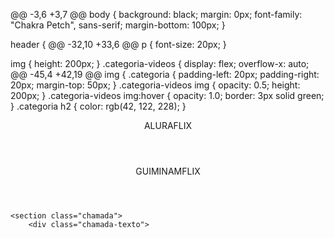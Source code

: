@@ -3,6 +3,7 @@ body {
    background: black;
    margin: 0px;
    font-family: "Chakra Petch", sans-serif;
    margin-bottom: 100px;
}

header {
@@ -32,10 +33,6 @@ p {
    font-size: 20px;
}

img {
    height: 200px;
}
.categoria-videos {
    display: flex;
    overflow-x: auto;
@@ -45,4 +42,19 @@ img {
.categoria {
    padding-left: 20px;
    padding-right: 20px;
    margin-top: 50px;
}
.categoria-videos img {
    opacity: 0.5;
    height: 200px;
}
.categoria-videos img:hover {
    opacity: 1.0;
    border: 3px solid green;
}
.categoria h2 {
    color: rgb(42, 122, 228);
}
 <link
        href="https://fonts.googleapis.com/css2?family=Chakra+Petch:ital,wght@0,300;0,400;0,500;0,600;0,700;1,300;1,400;1,500;1,600;1,700&display=swap"
        rel="stylesheet">
    <title>Aluraflix</title>
    <title>Guiminamflix</title>
</head>

<body>
    <header>ALURAFLIX</header>
    <header>GUIMINAMFLIX</header>

    <section class="chamada">
        <div class="chamada-texto">
